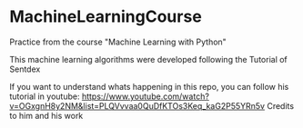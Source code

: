 # MachineLearningCourse
Practice from the course "Machine Learning with Python"

This machine learning algorithms were developed following the Tutorial of Sentdex

If you want to understand whats happening in this repo, you can follow his tutorial in youtube:
https://www.youtube.com/watch?v=OGxgnH8y2NM&list=PLQVvvaa0QuDfKTOs3Keq_kaG2P55YRn5v
Credits to him and his work



